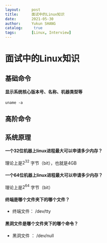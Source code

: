 ```yaml
---
layout:     post
title:      面试中的Linux知识
date:       2021-05-30
author:     Yukun SHANG
catalog: 	 true
tags:       [Linux, Interview]
---
```


# 面试中的Linux知识

## 基础命令







#### 显示系统核心版本号、名称、机器类型等

```
uname -a
```



## 高阶命令



## 系统原理

#### 一个32位机器上linux进程最大可以申请多少内存？

理论上是$2^{32}$ 字节（bit），也就是4GB

#### 一个64位机器上linux进程最大可以申请多少内存？

理论上是$2^{64}$ 字节（bit）











#### 终端是哪个文件夹下的哪个文件？

- 终端文件：  /dev/tty

#### 黑洞文件是哪个文件夹下的哪个命令？

- 黑洞文件 ： /dev/null